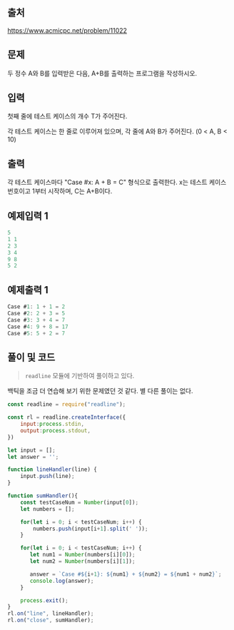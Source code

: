 ## 출처

https://www.acmicpc.net/problem/11022





## 문제

두 정수 A와 B를 입력받은 다음, A+B를 출력하는 프로그램을 작성하시오.





## 입력

첫째 줄에 테스트 케이스의 개수 T가 주어진다.

각 테스트 케이스는 한 줄로 이루어져 있으며, 각 줄에 A와 B가 주어진다. (0 < A, B < 10)





## 출력

각 테스트 케이스마다 "Case #x: A + B = C" 형식으로 출력한다. x는 테스트 케이스 번호이고 1부터 시작하며, C는 A+B이다.







## 예제입력 1

```javascript
5
1 1
2 3
3 4
9 8
5 2
```



## 예제출력 1

```javascript
Case #1: 1 + 1 = 2
Case #2: 2 + 3 = 5
Case #3: 3 + 4 = 7
Case #4: 9 + 8 = 17
Case #5: 5 + 2 = 7
```







## 풀이 및 코드

> `readline` 모듈에 기반하여 풀이하고 있다.

백틱을 조금 더 연습해 보기 위한 문제였던 것 같다. 별 다른 풀이는 없다.

```javascript
const readline = require("readline");

const rl = readline.createInterface({
    input:process.stdin,
    output:process.stdout,
})

let input = [];
let answer = '';

function lineHandler(line) {
    input.push(line);
}

function sumHandler(){
    const testCaseNum = Number(input[0]);
    let numbers = [];

    for(let i = 0; i < testCaseNum; i++) {
        numbers.push(input[i+1].split(' '));
    }

    for(let i = 0; i < testCaseNum; i++) {
       let num1 = Number(numbers[i][0]);
       let num2 = Number(numbers[i][1]);

       answer = `Case #${i+1}: ${num1} + ${num2} = ${num1 + num2}`;
       console.log(answer);
    }

    process.exit();
}
rl.on("line", lineHandler);
rl.on("close", sumHandler);

```




